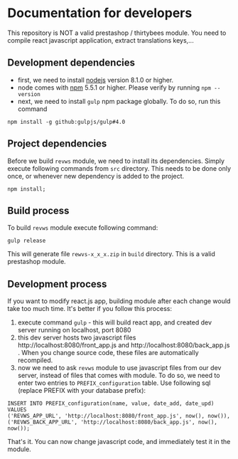 # Documentation for developers

This repository is NOT a valid prestashop / thirtybees module. You need to compile
react javascript application, extract translations keys,...

## Development dependencies

- first, we need to install [nodejs](https://nodejs.org/) version 8.1.0 or higher.
- node comes with [npm](https://www.npmjs.com/) 5.5.1 or higher. Please verify by running ```npm --version```
- next, we need to install ```gulp``` npm package globally. To do so, run this command

```
npm install -g github:gulpjs/gulp#4.0
```

## Project dependencies

Before we build ```revws``` module, we need to install its dependencies. Simply execute following commands from ```src``` directory.
This needs to be done only once, or whenever new dependency is added to the project.

```
npm install;
```

## Build process

To build ```revws``` module execute following command:

```
gulp release
```

This will generate file ```rewvs-x_x_x.zip``` in ```build``` directory. This is a valid prestashop module.

## Development process

If you want to modify react.js app, building module after each change would take too much time. It's better if you follow this process:

1. execute command ```gulp``` - this will build react app, and created dev server running on localhost, port 8080
2. this dev server hosts two javascript files http://localhost:8080/front_app.js and http://localhost:8080/back_app.js . When you change
source code, these files are automatically recompiled.
3. now we need to ask ```revws``` module to use javascript files from our dev server, instead of files that comes with module. To do so, we need to enter two entries to ```PREFIX_configuration``` table. Use following sql (replace PREFIX with your database prefix):

```
INSERT INTO PREFIX_configuration(name, value, date_add, date_upd) VALUES
('REVWS_APP_URL', 'http://localhost:8080/front_app.js', now(), now()),
('REVWS_BACK_APP_URL', 'http://localhost:8080/back_app.js', now(), now());
```

That's it. You can now change javascript code, and immediately test it in the module.
